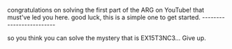 congratulations on solving the first part of 
the ARG on YouTube! that must've led you here.
good luck, this is a simple one to get started.
-_-_-_-_-_-_-_-_-_-_-_-_-_-_-_-_-_-_-_-_-_-_-_-_-

so you think you can solve the mystery that is 
EX15T3NC3... Give up.
